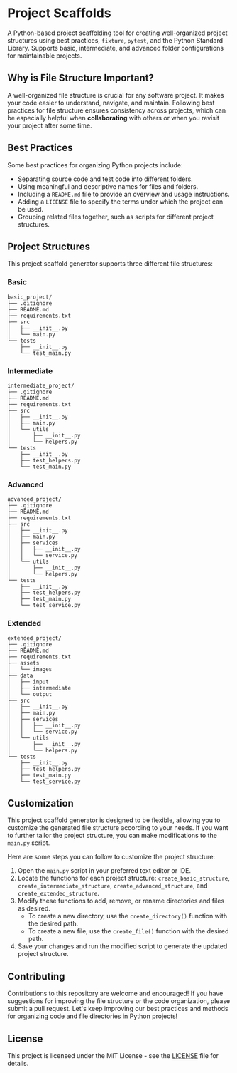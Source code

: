 # Project Scaffolds

A Python-based project scaffolding tool for creating well-organized project structures using best practices, `fixture`, `pytest`, and the Python Standard Library. Supports basic, intermediate, and advanced folder configurations for maintainable projects.

## Why is File Structure Important?

A well-organized file structure is crucial for any software project. It makes your code easier to understand, navigate, and maintain. Following best practices for file structure ensures consistency across projects, which can be especially helpful when **collaborating** with others or when you revisit your project after some time.

## Best Practices

Some best practices for organizing Python projects include:

- Separating source code and test code into different folders.
- Using meaningful and descriptive names for files and folders.
- Including a `README.md` file to provide an overview and usage instructions.
- Adding a `LICENSE` file to specify the terms under which the project can be used.
- Grouping related files together, such as scripts for different project structures.

## Project Structures

This project scaffold generator supports three different file structures:

### Basic

```
basic_project/
├── .gitignore
├── README.md
├── requirements.txt
├── src
│   ├── __init__.py
│   └── main.py
└── tests
    ├── __init__.py
    └── test_main.py
```

### Intermediate

```
intermediate_project/
├── .gitignore
├── README.md
├── requirements.txt
├── src
│   ├── __init__.py
│   ├── main.py
│   └── utils
│       ├── __init__.py
│       └── helpers.py
└── tests
    ├── __init__.py
    ├── test_helpers.py
    └── test_main.py
```

### Advanced

```
advanced_project/
├── .gitignore
├── README.md
├── requirements.txt
├── src
│   ├── __init__.py
│   ├── main.py
│   ├── services
│   │   ├── __init__.py
│   │   └── service.py
│   └── utils
│       ├── __init__.py
│       └── helpers.py
└── tests
    ├── __init__.py
    ├── test_helpers.py
    ├── test_main.py
    └── test_service.py
```

### Extended

```
extended_project/
├── .gitignore
├── README.md
├── requirements.txt
├── assets
│   └── images
├── data
│   ├── input
│   ├── intermediate
│   └── output
├── src
│   ├── __init__.py
│   ├── main.py
│   ├── services
│   │   ├── __init__.py
│   │   └── service.py
│   └── utils
│       ├── __init__.py
│       └── helpers.py
└── tests
    ├── __init__.py
    ├── test_helpers.py
    ├── test_main.py
    └── test_service.py
```

## Customization

This project scaffold generator is designed to be flexible, allowing you to customize the generated file structure according to your needs. If you want to further tailor the project structure, you can make modifications to the `main.py` script.

Here are some steps you can follow to customize the project structure:

1. Open the `main.py` script in your preferred text editor or IDE.
2. Locate the functions for each project structure: `create_basic_structure`, `create_intermediate_structure`, `create_advanced_structure`, and `create_extended_structure`.
3. Modify these functions to add, remove, or rename directories and files as desired.
   - To create a new directory, use the `create_directory()` function with the desired path.
   - To create a new file, use the `create_file()` function with the desired path.
4. Save your changes and run the modified script to generate the updated project structure.

## Contributing

Contributions to this repository are welcome and encouraged! If you have suggestions for improving the file structure or the code organization, please submit a pull request. Let's keep improving our best practices and methods for organizing code and file directories in Python projects!

## License

This project is licensed under the MIT License - see the [LICENSE](LICENSE) file for details.
